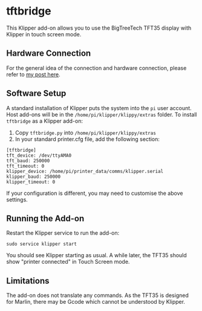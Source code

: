 # tftbridge
This Klipper add-on allows you to use the BigTreeTech TFT35 display with Klipper in touch screen mode.

## Hardware Connection
For the general idea of the connection and hardware connection, please refer to [my post here](https://oldhui.wordpress.com/2024/01/28/using-btt-tft35-with-klipper-in-touch-mode/).


## Software Setup

A standard installation of Klipper puts the system into the `pi` user account.
Host add-ons will be in the  `/home/pi/klipper/klippy/extras` folder.
To install `tftbridge` as a Klipper add-on:

1. Copy `tftbridge.py` into `/home/pi/klipper/klippy/extras`
1. In your standard printer.cfg file, add the following section:

```
[tftbridge]
tft_device: /dev/ttyAMA0
tft_baud: 250000
tft_timeout: 0
klipper_device: /home/pi/printer_data/comms/klipper.serial
klipper_baud: 250000
klipper_timeout: 0
```

If your configuration is different, you may need to customise the above settings.

## Running the Add-on
Restart the Klipper service to run the add-on:
```
sudo service klipper start
```

You should see Klipper starting as usual. A while later, the TFT35 should show "printer connected" in Touch Screen mode.

## Limitations
The add-on does not translate any commands. As the TFT35 is designed for Marlin, there may be Gcode which cannot be understood by Klipper.